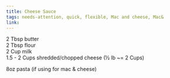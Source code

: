 ```yaml
---
title: Cheese Sauce
tags: needs-attention, quick, flexible, Mac and cheese, Mac&
link: 
---
```

2 Tbsp butter  
2 Tbsp flour  
2 Cup milk  
1.5 \- 2 Cups shredded/chopped cheese (½ lb \~= 2 Cups)

8oz pasta (if using for mac & cheese)  

